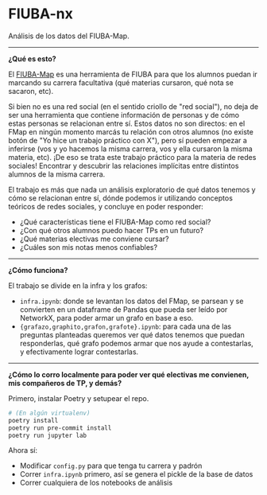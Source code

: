 # FIUBA-nx

Análisis de los datos del FIUBA-Map.

---

**¿Qué es esto?**

El [FIUBA-Map](https://fede.dm/FIUBA-Map/) es una herramienta de FIUBA para que los alumnos puedan ir marcando su carrera facultativa (qué materias cursaron, qué nota se sacaron, etc).

Si bien no es una red social (en el sentido criollo de "red social"), no deja de ser una herramienta que contiene información de personas y de cómo estas personas se relacionan entre sí. Estos datos no son directos: en el FMap en ningún momento marcás tu relación con otros alumnos (no existe botón de "Yo hice un trabajo práctico con X"), pero sí pueden empezar a inferirse (vos y yo hacemos la misma carrera, vos y ella cursaron la misma materia, etc). ¡De eso se trata este trabajo práctico para la materia de redes sociales! Encontrar y descubrir las relaciones implícitas entre distintos alumnos de la misma carrera.

El trabajo es más que nada un análisis exploratorio de qué datos tenemos y cómo se relacionan entre sí, dónde podemos ir utilizando conceptos teóricos de redes sociales, y concluye en poder responder:

- ¿Qué características tiene el FIUBA-Map como red social?
- ¿Con qué otros alumnos puedo hacer TPs en un futuro?
- ¿Qué materias electivas me conviene cursar?
- ¿Cuáles son mis notas menos confiables?

---

**¿Cómo funciona?**

El trabajo se divide en la infra y los grafos:

- `infra.ipynb`: donde se levantan los datos del FMap, se parsean y se convierten en un dataframe de Pandas que pueda ser leído por NetworkX, para poder armar un grafo en base a eso.
- `{grafazo,graphito,grafon,grafote}.ipynb`: para cada una de las preguntas planteadas queremos ver qué datos tenemos que puedan responderlas, qué grafo podemos armar que nos ayude a contestarlas, y efectivamente lograr contestarlas.

---

**¿Cómo lo corro localmente para poder ver qué electivas me convienen, mis compañeros de TP, y demás?**

Primero, instalar Poetry y setupear el repo.

```zsh
# (En algún virtualenv)
poetry install
poetry run pre-commit install
poetry run jupyter lab
```

Ahora sí:

- Modificar `config.py` para que tenga tu carrera y padrón
- Correr `infra.ipynb` primero, así se genera el pickle de la base de datos
- Correr cualquiera de los notebooks de análisis
